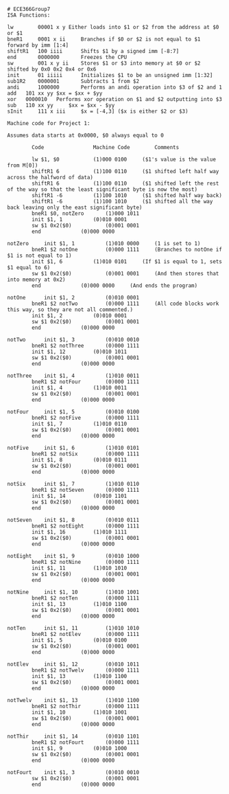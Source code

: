 	# ECE366Group7
	ISA Functions:

	lw        00001 x y	Either loads into $1 or $2 from the address at $0 or $1
	bneR1     0001 x ii    	Branches if $0 or $2 is not equal to $1 forward by imm [1:4]
	shiftR1   100 iiii    	Shifts $1 by a signed imm [-8:7]
	end       0000000     	Freezes the CPU
	sw        001 x y ii  	Stores $1 or $3 into memory at $0 or $2 shifted by 0x0 0x2 0x4 or 0x6
	init      01 iiiii   	Initializes $1 to be an unsigned imm [1:32]
	sub1R2    0000001     	Subtracts 1 from $2
	andi      1000000     	Performs an andi operation into $3 of $2 and 1
	add	  101 xx yy	$xx = $xx + $yy
	xor	  0000010	Performs xor operation on $1 and $2 outputting into $3
	sub	  110 xx yy 	$xx = $xx - $yy
	sInit	  111 x iii 	$x = [-4,3] ($x is either $2 or $3)

	Machine code for Project 1:

	Assumes data starts at 0x0000, $0 always equal to 0

			Code				Machine Code		Comments

			lw $1, $0			(1)000 0100		($1's value is the value from M[0])
			shiftR1 6			(1)100 0110		($1 shifted left half way across the halfword of data)
			shiftR1 6			(1)100 0110		($1 shifted left the rest of the way so that the least significant byte is now the most)
			shiftR1 -6			(1)100 1010		($1 shifted half way back)
			shiftR1 -6			(1)100 1010		($1 shifted all the way back leaving only the east significant byte)
			bneR1 $0, notZero		(1)000 1011
			init $1, 1			(0)010 0001	
			sw $1 0x2($0)			(0)001 0001
			end				(0)000 0000
				
	notZero		init $1, 1			(1)010 0000		(1 is set to 1)
			bneR1 $2 notOne			(0)000 1111		(Branches to notOne if $1 is not equal to 1)
			init $1, 6			(1)010 0101		(If $1 is equal to 1, sets $1 equal to 6)	
			sw $1 0x2($0)			(0)001 0001		(And then stores that into memory at 0x2)
			end				(0)000 0000		(And ends the program)
				
	notOne		init $1, 2			(0)010 0001
			bneR1 $2 notTwo			(0)000 1111		(All code blocks work this way, so they are not all commented.)
			init $1, 2			(0)010 0001	
			sw $1 0x2($0)			(0)001 0001
			end				(0)000 0000
					
	notTwo		init $1, 3			(0)010 0010
			bneR1 $2 notThree		(0)000 1111
			init $1, 12			(0)010 1011
			sw $1 0x2($0)			(0)001 0001
			end				(0)000 0000
				
	notThree	init $1, 4			(1)010 0011
			bneR1 $2 notFour		(0)000 1111
			init $1, 4			(1)010 0011
			sw $1 0x2($0)			(0)001 0001
			end				(0)000 0000
				
	notFour		init $1, 5			(0)010 0100
			bneR1 $2 notFive		(0)000 1111
			init $1, 7			(1)010 0110
			sw $1 0x2($0)			(0)001 0001
			end				(0)000 0000
					
	notFive		init $1, 6			(1)010 0101
			bneR1 $2 notSix			(0)000 1111
			init $1, 8			(0)010 0111
			sw $1 0x2($0)			(0)001 0001
			end				(0)000 0000
				
	notSix		init $1, 7			(1)010 0110
			bneR1 $2 notSeven		(0)000 1111
			init $1, 14			(0)010 1101
			sw $1 0x2($0)			(0)001 0001
			end				(0)000 0000
				
	notSeven	init $1, 8			(0)010 0111
			bneR1 $2 notEight		(0)000 1111
			init $1, 16			(1)010 1111	
			sw $1 0x2($0)			(0)001 0001
			end				(0)000 0000
				
	notEight	init $1, 9			(0)010 1000
			bneR1 $2 notNine		(0)000 1111
			init $1, 11			(1)010 1010
			sw $1 0x2($0)			(0)001 0001
			end				(0)000 0000
						
	notNine		init $1, 10			(1)010 1001
			bneR1 $2 notTen			(0)000 1111
			init $1, 13			(1)010 1100
			sw $1 0x2($0)			(0)001 0001
			end				(0)000 0000
					
	notTen		init $1, 11			(1)010 1010
			bneR1 $2 notElev		(0)000 1111
			init $1, 5			(0)010 0100
			sw $1 0x2($0)			(0)001 0001
			end				(0)000 0000
				
	notElev		init $1, 12			(0)010 1011
			bneR1 $2 notTwelv		(0)000 1111
			init $1, 13			(1)010 1100
			sw $1 0x2($0)			(0)001 0001
			end				(0)000 0000
				
	notTwelv	init $1, 13			(1)010 1100
			bneR1 $2 notThir		(0)000 1111
			init $1, 10			(1)010 1001
			sw $1 0x2($0)			(0)001 0001
			end				(0)000 0000
				
	notThir		init $1, 14			(0)010 1101
			bneR1 $2 notFourt		(0)000 1111
			init $1, 9			(0)010 1000
			sw $1 0x2($0)			(0)001 0001
			end				(0)000 0000
				
	notFourt	init $1, 3			(0)010 0010
			sw $1 0x2($0)			(0)001 0001
			end				(0)000 0000

			

